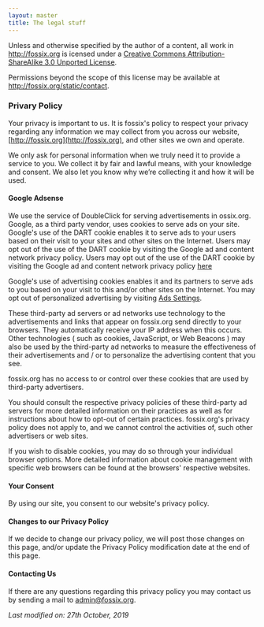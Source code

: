 ```yaml
---
layout: master
title: The legal stuff
---
```


Unless and otherwise specified by the author of a content, all work in <a
xmlns:cc="http://creativecommons.org/ns#" href="http://fossix.org"
property="cc:attributionName" rel="cc:attributionURL">http://fossix.org</a> is
icensed under a <a rel="license"
href="http://creativecommons.org/licenses/by-sa/3.0/deed.en_US">Creative Commons
Attribution-ShareAlike 3.0 Unported License</a>.

Permissions beyond the scope of this license may be available at <a
xmlns:cc="http://creativecommons.org/ns#" href="http://fossix.org/static/contact"
rel="cc:morePermissions">http://fossix.org/static/contact</a>.

### Privary Policy
Your privacy is important to us. It is fossix's policy to respect your privacy
regarding any information we may collect from you across our website,
[http://fossix.org](http://fossix.org), and other sites we own and operate.

We only ask for personal information when we truly need it to provide a service
to you. We collect it by fair and lawful means, with your knowledge and
consent. We also let you know why we’re collecting it and how it will be used.

#### Google Adsense

We use the service of DoubleClick for serving advertisements in
ossix.org. Google, as a third party vendor, uses cookies to serve ads on your
site. Google's use of the DART cookie enables it to serve ads to your users
based on their visit to your sites and other sites on the Internet. Users may
opt out of the use of the DART cookie by visiting the Google ad and content
network privacy policy. Users may opt out of the use of the DART cookie by
visiting the Google ad and content network privacy policy
[here](http://www.google.com/privacy_ads.html)

Google's use of advertising cookies enables it and its partners to serve ads to
you based on your visit to this and/or other sites on the Internet. You may opt
out of personalized advertising by visiting [Ads
Settings](https://www.google.com/settings/ads).

These third-party ad servers or ad networks use technology to the advertisements
and links that appear on fossix.org send directly to your browsers. They
automatically receive your IP address when this occurs. Other technologies (
such as cookies, JavaScript, or Web Beacons ) may also be used by the
third-party ad networks to measure the effectiveness of their advertisements and
/ or to personalize the advertising content that you see.

fossix.org has no access to or control over these cookies that are used by
third-party advertisers.

You should consult the respective privacy policies of these third-party ad
servers for more detailed information on their practices as well as for
instructions about how to opt-out of certain practices. fossix.org's privacy
policy does not apply to, and we cannot control the activities of, such other
advertisers or web sites.

If you wish to disable cookies, you may do so through your individual browser
options. More detailed information about cookie management with specific web
browsers can be found at the browsers' respective websites.

#### Your Consent
By using our site, you consent to our website's privacy policy.

#### Changes to our Privacy Policy
If we decide to change our privacy policy, we will post those changes on this
page, and/or update the Privacy Policy modification date at the end of this
page.

#### Contacting Us
If there are any questions regarding this privacy policy you may contact us by
sending a mail to admin@fossix.org.

<div class="float-right">
  <em>Last modified on: 27<super>th</super> October, 2019</em>
</div>
